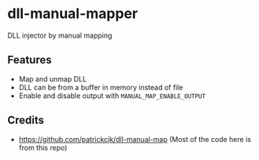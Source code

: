 # dll-manual-mapper
DLL injector by manual mapping

## Features
- Map and unmap DLL
- DLL can be from a buffer in memory instead of file
- Enable and disable output with `MANUAL_MAP_ENABLE_OUTPUT`

## Credits
- https://github.com/patrickcjk/dll-manual-map (Most of the code here is from this repo)

